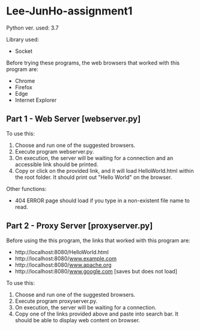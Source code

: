 # Lee-JunHo-assignment1
Python ver. used: 3.7

Library used:
* Socket

Before trying these programs, the web browsers that worked with this program are:
* Chrome
* Firefox
* Edge
* Internet Explorer

## Part 1 - Web Server [webserver.py]
To use this:
1. Choose and run one of the suggested browsers.
2. Execute program webserver.py.
3. On execution, the server will be waiting for a connection and an accessible link should be printed.
4. Copy or click on the provided link, and it will load HelloWorld.html within the root folder. It should print out "Hello World" on the browser.

Other functions:
* 404 ERROR page should load if you type in a non-existent file name to read.

## Part 2 - Proxy Server [proxyserver.py]
Before using the this program, the links that worked with this program are:
* http://localhost:8080/HelloWorld.html
* http://localhost:8080/www.example.com
* http://localhost:8080/www.apache.org
* http://localhost:8080/www.google.com [saves but does not load]

To use this:
1. Choose and run one of the suggested browsers.
2. Execute program proxyserver.py.
3. On execution, the server will be waiting for a connection.
4. Copy one of the links provided above and paste into search bar. It should be able to display web content on browser. 